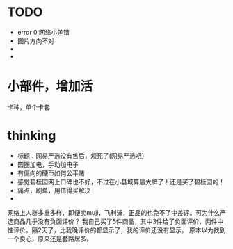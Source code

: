 # TODO
* error 0 网络小差错
* 图片方向不对
* 
* 



# 小部件，增加活
卡种，单个卡套


# thinking
* 标题：网易严选没有售后，烦死了(网易严选吧）
* 圆圈加电，手动加电子
* 有偏向的硬币如何公平赌
* 感觉碧桂园网上口碑也不好，不过在小县城算最大牌了！还是买了碧桂园的！
* 痛点，刷单，用值得买解决
* 




网络上人群多重多样，即便卖muji，飞利浦，正品的也免不了中差评。可为什么严选商品几乎没有负面评价？
我自己买了5件商品，其中3件给了负面评价，两件中性评价。隔2天了，比我晚评价的都显示了，我的评价还没有显示。
原本以为找到一个良心，原来还是套路居多。
